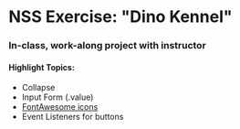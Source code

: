 # NSS Exercise: "Dino Kennel"
### In-class, work-along project with instructor

#### Highlight Topics:
- Collapse
- Input Form (.value)
- [FontAwesome icons](https://fontawesome.com/icons?d=gallery&m=free)
- Event Listeners for buttons